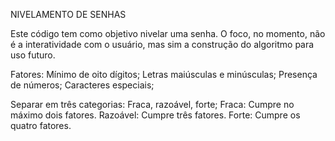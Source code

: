 NIVELAMENTO DE SENHAS

Este código tem como objetivo nivelar uma senha. 
O foco, no momento, não é a interatividade com o usuário, mas sim a construção do algoritmo para uso futuro.

Fatores:
  Mínimo de oito dígitos;
  Letras maiúsculas e minúsculas;
  Presença de números;
  Caracteres especiais;

Separar em três categorias: Fraca, razoável, forte;
  Fraca: Cumpre no máximo dois fatores.
  Razoável: Cumpre três fatores.
  Forte: Cumpre os quatro fatores.
